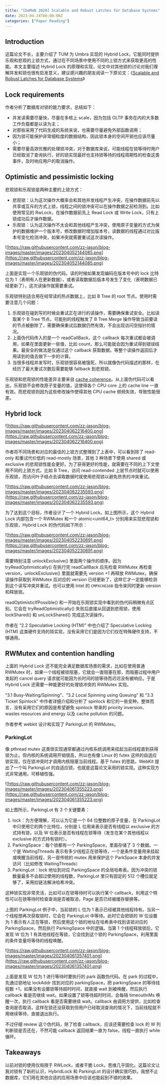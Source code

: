 ```yaml
---
title: "[DaMoN 2020] Scalable and Robust Latches for Database Systems"
date: 2023-04-24T00:00:00Z
categories: ["Paper Reading"]
---
```


## Introduction

这篇论文不长，主要介绍了 TUM 为 Umbra 实现的 Hybrid Lock，它能同时提供乐观和悲观的上锁方式，通过在不同场景中使用不同的上锁方式来获取更高的性能。本文主要描述 Hybrid Lock 的原理和实现，论文中对其他锁的讨论对我们理解并发和锁也很有启发意义，建议感兴趣的朋友阅读一下原论文：《[Scalable and Robust Latches for Database Systems](https://db.in.tum.de/~boettcher/locking.pdf)》

## Lock requirements

作者分析了数据库对锁的能力要求，总结如下：
- 并发读需要尽量快，尽量在多核上 scale，因为包括 OLTP 事务在内的大多数工作负载都是以读为主；
- 对那些采用了代码生成的系统来说，也需要尽量避免外部函数调用；
- 因为锁可能保护非常细粒度的数据结构，因此锁本身的空间开销也应该尽量小；
- 需要尽量高效优雅的处理锁冲突，对于数据库来说，可能线程在锁等待时用户已经取消了查询执行，好的锁实现最好也支持锁等待的线程周期性的检查这类事件，及时响应用户的取消操作。

## Optimistic and pessimistic locking

悲观锁和乐观锁是两种主要的上锁方式：
- 悲观锁：认为这次操作大概率会和其他并发线程产生冲突，在操作数据前先以共享或互斥的方式上锁，线程之间的锁冲突可以在操作数据之前检测到。比如使用常见的 RwLock，在操作数据前先上 Read Lock 或 Write Lock，只有上锁成功后才操作数据。
- 乐观锁：认为这次操作不太会和其他线程产生冲突，使用原子变量的方式为保护的数据维护一个版本号，修改数据时增加版本号，读数据的线程通过对比版本号变化检测冲突，如果冲突就需要重试这次读操作。

![https://raw.githubusercontent.com/zz-jason/blog-images/master/images/202304052144085.png](https://raw.githubusercontent.com/zz-jason/blog-images/master/images/202304052144085.png)

上面是实现一个乐观锁的伪代码。读的时候如果发现编码在版本号中的 lock 比特位为 1（表明有人在更新数据），或者读取数据后版本号发生了变化（表明数据已经更新了），这次读操作就需要重试。

乐观锁特别适合用在经常读的热点数据上，比如 B Tree 的 root 节点。使用时需要注意几个问题：
1. 乐观锁在碰到写的时候会重试正在进行的读操作，需要确保重试安全。比如读取某个 B Tree 节点，可能别的线程触发了 B Tree Merge 操作导致当前要读的节点被删除了，需要确保重试后数据仍然有效，不会出现访问空指针的情况。
2. 上面伪代码传入的是一个 readCallBack，这个 callback 每次重试都会被调用，如果在里面更新一些值，比如 count，那么可能就会因为重试得到错误结果。最安全的做法是仅通过这个 callback 获取数据，等整个读操作返回后才用读到的值去做下一步的计算。
3. 当很多线程并发写时，乐观锁很容易被饿死，所以就像伪代码描述的那样，在经历了最大重试次数后需要能够 fallback 到悲观锁。

乐观锁和悲观锁的性能差异主要来自 [cache coherence](https://link.zhihu.com/?target=https%3A//en.wikipedia.org/wiki/Cache_coherence)。从上面伪代码可以看出，乐观锁不会修改原子变量的值，这使得各个 CPU core 上的 cache line 一直有效。而悲观锁则因为这些修改操作使得其他 CPU cache 频频失效，导致性能很差。

## Hybrid lock

![https://raw.githubusercontent.com/zz-jason/blog-images/master/images/202304062216400.png](https://raw.githubusercontent.com/zz-jason/blog-images/master/images/202304062216400.png)

作者将不同场景和对应的最佳的上锁方式整理到了上表中，可以看到除了 read-only 和重试代价低的 read-mostly 场景，其他 3 种场景下使用 shared 或 exclusive 的悲观锁性能会更好。为了获得更好的性能，就需要在不同的上下文使用不同的上锁方式。比如 B Tree，访问 read-contended 上层节点时就可以使用乐观锁，而访问叶子结点去读取数据时就使用悲观锁以避免昂贵的冲突重试。

![https://raw.githubusercontent.com/zz-jason/blog-images/master/images/202304062235593.png](https://raw.githubusercontent.com/zz-jason/blog-images/master/images/202304062235593.png)

为了达到这个目标，作者设计了一个 Hybrid Lock。如上图所示，这个 Hybrid Lock 内部包含一个 RWMutex 和一个 atomic<uint64_t> 分别用来实现悲观锁和乐观锁，Hybrid Lock 的伪代码如下所示：

![https://raw.githubusercontent.com/zz-jason/blog-images/master/images/202304052230691.png](https://raw.githubusercontent.com/zz-jason/blog-images/master/images/202304052230691.png)

需要特别注意 unlockExclusive() 里面两个操作的顺序。因为 tryReadOptimistically() 在执行完 readCallBack 后先检查 RWMutex 再检查 version，unlockExclusive() 里面就需要先 version +1 再释放 RWMutex，确保读操作获取到 RWMutex 后对应的 version 已经更新了，这样它才一定能够检测到这个读写冲突并重试。也可以使用 Intel 的 `CMPXCHG16B` 指令来同时更新 version 和释放锁。

readOptimisticIfPossible() 和一开始在乐观锁实现中看到的伪代码稍微有点区别。它会在 tryReadOptimistically() 失败后直接从回退到悲观锁，使用 lockShared() 和 unLockShared() 完成这次读操作。

作者在 “2.2 Speculative Locking (HTM)” 中也介绍了 Speculative Locking (HTM) 这类硬件支持的琐实现，没有采用它们是因为它们仅在特殊硬件支持，不够通用。

## RWMutex and contention handling

上面的 Hybrid Lock 还不能完全满足数据库场景的需求，比如在使用普通 RWMutex 时，如果一个线程被锁阻塞，它就会一直阻塞在那，而阻塞过程中用户发起的 cancel query 请求就可能因为长时间的锁等待而迟迟没有被响应。于是 Hybrid Lock 还需要一种能更好的处理锁冲突的 RWMutex 实现。

“3.1 Busy-Waiting/Spinning”、“3.2 Local Spinning using Queuing” 和 “3.3 Ticket Spinlock” 中作者详细介绍和分析了 spinlock 和它的一些变种。整体而言，没有采用它们的原因是希望避免 spinlock 带来的 priority inversion、wastes resources and energy 以及 cache pollution 的问题。

作者参考 webkit 设计和实现了 ParkingLot 的 RWMutex。

### ParkingLot

像 pthread mutex 这类琐实现通常都通过内核系统调用来挂起当前线程直到获得锁为止。但内核的系统调用开销很高，所以也有像 Linux 的 futex 这样的自适应锁实现，仅在锁冲突时才调用内核阻塞当前线程。基于 futex 的思路，WebKit 提出了一个叫 ParkingLot 的自适应锁，也就是这篇论文采用的锁实现。这种实现方式非常通用，可移植性强。

![https://raw.githubusercontent.com/zz-jason/blog-images/master/images/202304061355223.png](https://raw.githubusercontent.com/zz-jason/blog-images/master/images/202304061355223.png)

如上图所示，ParkingLot 有 3 个关键要素：

1. lock：为方便理解，可以认为它是一个 64 位整数的原子变量，在 ParkingLot 中只使用它的两个比特位，分别是 L 位用来表示是否有线程以 exclusive 的方式持有锁，以及 W 位表示是否有线程在锁等待（发生在某个其他线程以 exclusive 的方式持有锁时）。
2. ParkingSpace：每个锁都有一个 ParkingSpace，里面存储了 3 个数据。一个是 WaitingThreads 表示有多少线程正在锁等待，一个是条件变量用来挂起或唤醒当前线程，另一是传统的 mutex 用来保护这个 ParkSpace 本身的并发访问（比如修改 WaitingThreads）
3. ParkingLot：lock 地址到对应 ParkingSpace 的全局哈希表。因为冲突的锁数量最多不会超过使用的线程数，ParkingLot 里只有固定的 512 个槽位就足够了，采用拉链法解决哈希冲突。

这种锁实现非常灵活，比如可以在锁等待时可以执行某个 callback，利用这个特性可以在锁等待时检查查询是否被取消，Page 是否已经被缓存替换等。

上图的 ParkingLot 例子中，当前锁的 L 位为 1 表示已经被其他线程持有。当另一个线程想再次获取锁时，它会在 ParkingLot 中等待。此时它会把锁的 W 位设置为 1 表示有人正在等锁，然后使用这个锁的地址在哈希表中找到该锁对应的 ParkingSpace，然后执行 ParkingSpace 中的逻辑。当第 1 个线程释放锁后，它发现 W 位为 1 有其他线程在等锁，它会找到这个锁的 ParkingSpace，利用里面的条件变量将等待的线程唤醒。

![https://raw.githubusercontent.com/zz-jason/blog-images/master/images/202304061357401.png](https://raw.githubusercontent.com/zz-jason/blog-images/master/images/202304061357401.png)

上面是发现 W 位为 1 进行等待时要执行的 park 函数伪代码。在 park 的过程中，先通过锁地址 lockAddr 找到对应的 parkingSpace，把 parkingSpace 的等待线程数 +1，如果没有设置锁等待超时时间，就直接 wait 到被唤醒，然后执行 callback 看是否继续 wait。如果设置了锁等待超时时间，会每隔 timeoutInMs 唤醒一次，执行 callback 看是否需要继续 wait。callback 由调用方提供，比如检查查询是否取消，这样在锁还没获取到但用户已经取消查询的情况下，当前线程就不用继续等待，直接退出执行。

不过仔细 review 这个伪代码，除了检查 callback，应该还需要检查 lock 的 W 列判断锁是否还在，不然可能 callback 返回结果一直为 false，线程一直执行 while 循环。

## Takeaways

以前对锁的使用仅局限于 RWLock，或者干脆 Lock，思维几乎固化。这篇论文让我对锁有了新的认识，HybridLock 和 ParkingLot 的设计确实很巧妙。我想不止数据库，它们用在其他合适的应用场景中应该也能起到不错的效果。